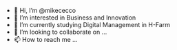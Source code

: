 - 👋 Hi, I’m @mikececco
- 👀 I’m interested in Business and Innovation
- 🌱 I’m currently studying Digital Management in H-Farm
- 💞️ I’m looking to collaborate on ...
- 📫 How to reach me ...

<!---
mikececco/mikececco is a ✨ special ✨ repository because its `README.md` (this file) appears on your GitHub profile.
You can click the Preview link to take a look at your changes.
--->
